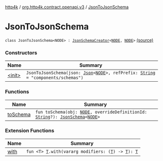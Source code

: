 [http4k](../../index.md) / [org.http4k.contract.openapi.v3](../index.md) / [JsonToJsonSchema](./index.md)

# JsonToJsonSchema

`class JsonToJsonSchema<NODE> : `[`JsonSchemaCreator`](../../org.http4k.util/-json-schema-creator/index.md)`<`[`NODE`](index.md#NODE)`, `[`NODE`](index.md#NODE)`>` [(source)](https://github.com/http4k/http4k/blob/master/http4k-contract/src/main/kotlin/org/http4k/contract/openapi/v3/JsonToJsonSchema.kt#L10)

### Constructors

| Name | Summary |
|---|---|
| [&lt;init&gt;](-init-.md) | `JsonToJsonSchema(json: `[`Json`](../../org.http4k.format/-json/index.md)`<`[`NODE`](index.md#NODE)`>, refPrefix: `[`String`](https://kotlinlang.org/api/latest/jvm/stdlib/kotlin/-string/index.html)` = "components/schemas")` |

### Functions

| Name | Summary |
|---|---|
| [toSchema](to-schema.md) | `fun toSchema(obj: `[`NODE`](index.md#NODE)`, overrideDefinitionId: `[`String`](https://kotlinlang.org/api/latest/jvm/stdlib/kotlin/-string/index.html)`?): `[`JsonSchema`](../../org.http4k.util/-json-schema/index.md)`<`[`NODE`](index.md#NODE)`>` |

### Extension Functions

| Name | Summary |
|---|---|
| [with](../../org.http4k.core/with.md) | `fun <T> `[`T`](../../org.http4k.core/with.md#T)`.with(vararg modifiers: (`[`T`](../../org.http4k.core/with.md#T)`) -> `[`T`](../../org.http4k.core/with.md#T)`): `[`T`](../../org.http4k.core/with.md#T) |
